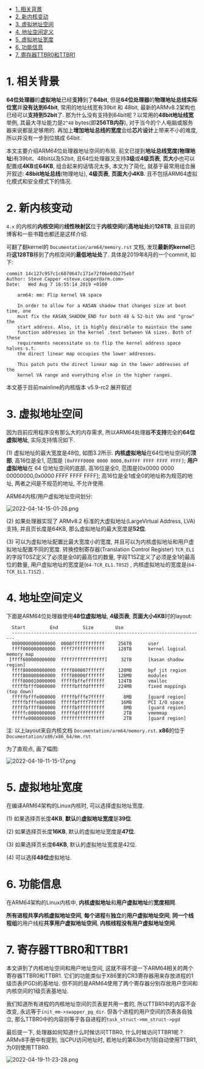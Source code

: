 
<!-- @import "[TOC]" {cmd="toc" depthFrom=1 depthTo=6 orderedList=false} -->

<!-- code_chunk_output -->

- [1. 相关背景](#1-相关背景)
- [2. 新内核变动](#2-新内核变动)
- [3. 虚拟地址空间](#3-虚拟地址空间)
- [4. 地址空间定义](#4-地址空间定义)
- [5. 虚拟地址宽度](#5-虚拟地址宽度)
- [6. 功能信息](#6-功能信息)
- [7. 寄存器TTBR0和TTBR1](#7-寄存器ttbr0和ttbr1)

<!-- /code_chunk_output -->

# 1. 相关背景

**64位处理器**的**虚拟地址**已经**支持**到了**64bit**, 但是**64位处理器**的**物理地址总线实际位宽**并**没有达到64bit**, 常用的地址线宽有39bit 和 48bit, 最新的ARMv8.2架构也已经可以**支持到52bit**了. 那为什么没有支持到64bit呢？以常用的**48bit地址线宽**举例, 其最大寻址能力是`2^48` bytes(即**256TB内存**), 对于当今的个人电脑或服务器来说都是足够用的. 再加上**增加地址总线的宽度**会给**芯片设计**上带来不小的难度, 所以并没有一步到位搞成 64bit.

本文主要介绍ARM64位处理器地址空间的布局. 前文已提到**地址总线宽度(物理地址**)有39bit、48bit以及52bit, 且64位处理器又支持**3级**或**4级页表**, **页大小**也可以配置成**4KB**或**64KB**, 组合起来的话情况太多, 本文为了简化, 就基于最常用组合展开叙述: **48bit地址总线**(物理地址), **4级页表**, **页面大小4KB**. 且不包括ARM64虚拟化模式和安全模式下的情况.

# 2. 新内核变动

`4.x` 的内核的**内核空间**的**线性映射区**位于**内核空间**的**高地址处**的**128TB**, 且当前的博客和一些书籍也都还是这样介绍.

可翻了翻kernel的 `Documentation/arm64/memory.rst` 文档, 发现**最新的kernel**已将**这128TB**移到了内核空间的**最低地址处**了. 具体是2019年8月的一个commit, 如下:

```
commit 14c127c957c1c6070647c171e72f06e0db275ebf
Author: Steve Capper <steve.capper@arm.com>
Date:   Wed Aug 7 16:55:14 2019 +0100

    arm64: mm: Flip kernel VA space

    In order to allow for a KASAN shadow that changes size at boot time, one
    must fix the KASAN_SHADOW_END for both 48 & 52-bit VAs and "grow" the
    start address. Also, it is highly desirable to maintain the same
    function addresses in the kernel .text between VA sizes. Both of these
    requirements necessitate us to flip the kernel address space halves s.t.
    the direct linear map occupies the lower addresses.

    This patch puts the direct linear map in the lower addresses of the
    kernel VA range and everything else in the higher ranges.
```

本文基于目前mainline的内核版本 v5.9-rc2 展开叙述

# 3. 虚拟地址空间

因为目前应用程序没有那么大的内存需求, 所以ARM64处理器**不支持**完全的**64位虚拟地址**, 实际支持情况如下.

(1) 虚拟地址的最大宽度是48位, 如图3.2所示. **内核虚拟地址**在64位地址空间的**顶部**, 高16位是全1, 范围是 `[0xFFFF0000 0000 0000,0xFFFF FFFF FFFF FFFF]`; **用户虚拟地址**在 64 位地址空间的底部, 高16位是全0, 范围是[0x0000 0000 00000000,0x0000 FFFF FFFF FFFF]; 高16位是全1或全0的地址称为规范的地址, 两者之间是不规范的地址, 不允许使用.

ARM64内核/用户虚拟地址空间划分:

![2022-04-14-15-01-26.png](./images/2022-04-14-15-01-26.png)

(2) 如果处理器实现了 ARMv8.2 标准的大虚拟地址(LargeVirtual Address, LVA) 支持, 并且页长度是64KB, 那么虚拟地址的最大宽度是**52位**.

(3) 可以为虚拟地址配置比最大宽度小的宽度, 并且可以为内核虚拟地址和用户虚拟地址配置不同的宽度. 转换控制寄存器(Translation Control Register) `TCR_EL1`的字段T0SZ定义了必须是全0的最高位的数量, 字段T1SZ定义了必须是全1的最高位的数量, 用户虚拟地址的宽度是(`64-TCR_EL1.T0SZ`) , 内核虚拟地址的宽度是(`64-TCR_EL1.T1SZ`) .

# 4. 地址空间定义

下面是ARM64位处理器使用**48位虚拟地址**, **4级页表**, **页面大小4KB**时的layout:

```
  Start			End			Size		Use
  -----------------------------------------------------------------------
  0000000000000000	0000ffffffffffff	 256TB		user
  ffff000000000000	ffff7fffffffffff	 128TB		kernel logical memory map
 [ffff600000000000	ffff7fffffffffff]	  32TB		[kasan shadow region]
  ffff800000000000	ffff800007ffffff	 128MB		bpf jit region
  ffff800008000000	ffff80000fffffff	 128MB		modules
  ffff800010000000	fffffbffefffffff	 124TB		vmalloc
  fffffbfff0000000	fffffbfffdffffff	 224MB		fixed mappings (top down)
  fffffbfffe000000	fffffbfffe7fffff	   8MB		[guard region]
  fffffbfffe800000	fffffbffff7fffff	  16MB		PCI I/O space
  fffffbffff800000	fffffbffffffffff	   8MB		[guard region]
  fffffc0000000000	fffffdffffffffff	   2TB		vmemmap
  fffffe0000000000	ffffffffffffffff	   2TB		[guard region]
```

注: 以上layout来自内核文档 `Documentation/arm64/memory.rst`. **x86**的位于 `Documentation/x86/x86_64/mm.rst`

为了直观点, 画了幅图:

![2022-04-19-11-15-17.png](./images/2022-04-19-11-15-17.png)

# 5. 虚拟地址宽度

在编译ARM64架构的Linux内核时, 可以选择虚拟地址宽度.

(1) 如果选择页长度**4KB**, **默认**的**虚拟地址宽度**是**39位**.

(2) 如果选择页长度**16KB**, 默认的虚拟地址宽度是**47位**.

(3) 如果选择页长度**64KB**, 默认的虚拟地址宽度是42位.

(4) 可以选择**48位**虚拟地址.

# 6. 功能信息

在ARM64架构的Linux内核中, **内核虚拟地址**和**用户虚拟地址**的**宽度相同**.

**所有进程共享内核虚拟地址空间**, **每个进程**有**独立**的**用户虚拟地址空间**, **同一个线程组**的用户线程**共享用户虚拟地址空间**, **内核线程没有用户虚拟地址空间**.

# 7. 寄存器TTBR0和TTBR1

本文讲到了内核地址空间和用户地址空间, 这就不得不提一下ARM64相关的两个寄存器TTBR0和TTBR1. 它们的功能类似于X86里的CR3寄存器用来存放进程的1级页表(PGD)的基地址. 但不同的是ARM64使用了两个寄存器分别存放用户空间和内核空间的1级页表基地址. 

我们知道所有进程的内核地址空间的页表是共用一套的, 所以TTBR1中的内容不会改变, 永远等于`init_mm->swapper_pg_dir`. 但各个进程的用户空间的页表各自独立, 那么TTBR0中的内容则等于各自进程的`task_struct->mm_struct->pgd`

最后提一下, 处理器如何知道什么时候访问TTBR0, 什么时候访问TTBR1呢？ARMv8手册中有提到, 当CPU访问地址时, 若地址的第63bit为1则自动使用TTBR1, 为0则使用TTBR0. 

![2022-04-19-11-23-28.png](./images/2022-04-19-11-23-28.png)
